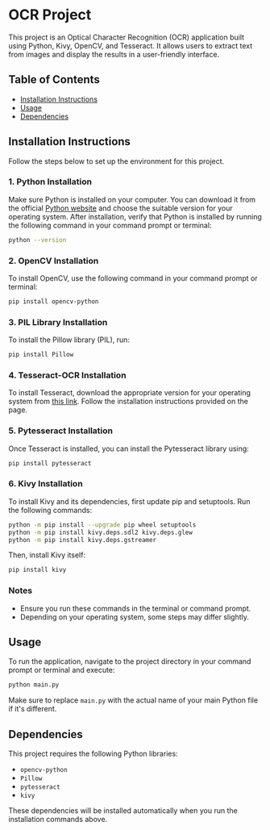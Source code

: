 # OCR Project

This project is an Optical Character Recognition (OCR) application built using Python, Kivy, OpenCV, and Tesseract. It allows users to extract text from images and display the results in a user-friendly interface.

## Table of Contents

- [Installation Instructions](#installation-instructions)
- [Usage](#usage)
- [Dependencies](#dependencies)

## Installation Instructions

Follow the steps below to set up the environment for this project.

### 1. Python Installation

Make sure Python is installed on your computer. You can download it from the official [Python website](https://www.python.org/downloads/) and choose the suitable version for your operating system. After installation, verify that Python is installed by running the following command in your command prompt or terminal:

```bash
python --version
```

### 2. OpenCV Installation

To install OpenCV, use the following command in your command prompt or terminal:

```bash
pip install opencv-python
```

### 3. PIL Library Installation

To install the Pillow library (PIL), run:

```bash
pip install Pillow
```

### 4. Tesseract-OCR Installation

To install Tesseract, download the appropriate version for your operating system from [this link](https://github.com/UB-Mannheim/tesseract/wiki). Follow the installation instructions provided on the page.

### 5. Pytesseract Installation

Once Tesseract is installed, you can install the Pytesseract library using:

```bash
pip install pytesseract
```

### 6. Kivy Installation

To install Kivy and its dependencies, first update pip and setuptools. Run the following commands:

```bash
python -m pip install --upgrade pip wheel setuptools
python -m pip install kivy.deps.sdl2 kivy.deps.glew
python -m pip install kivy.deps.gstreamer
```

Then, install Kivy itself:

```bash
pip install kivy
```

### Notes

- Ensure you run these commands in the terminal or command prompt.
- Depending on your operating system, some steps may differ slightly.

## Usage

To run the application, navigate to the project directory in your command prompt or terminal and execute:

```bash
python main.py
```

Make sure to replace `main.py` with the actual name of your main Python file if it's different.

## Dependencies

This project requires the following Python libraries:

- `opencv-python`
- `Pillow`
- `pytesseract`
- `kivy`

These dependencies will be installed automatically when you run the installation commands above.

